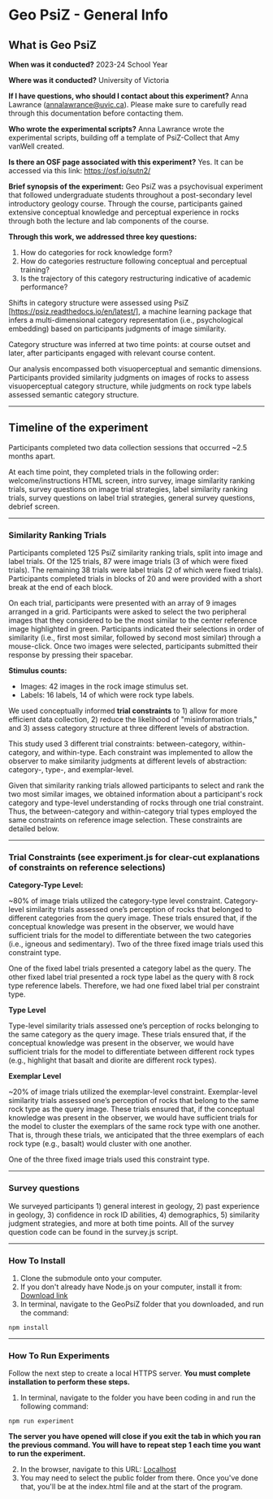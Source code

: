 # Geo PsiZ - General Info

## What is Geo PsiZ

**When was it conducted?** 2023-24 School Year

**Where was it conducted?** University of Victoria

**If I have questions, who should I contact about this experiment?** Anna Lawrance (annalawrance@uvic.ca). Please make sure to carefully read through this documentation before contacting them.

**Who wrote the experimental scripts?** Anna Lawrance wrote the experimental scripts, building off a template of PsiZ-Collect that Amy vanWell created.

**Is there an OSF page associated with this experiment?** Yes. It can be accessed via this link: https://osf.io/sutn2/

**Brief synopsis of the experiment:**
Geo PsiZ was a psychovisual experiment that followed undergraduate students throughout a post-secondary level introductory geology course. Through the course, participants gained extensive conceptual knowledge and perceptual experience in rocks through both the lecture and lab components of the course. 

**Through this work, we addressed three key questions:** 
1) How do categories for rock knowledge form?
2) How do categories restructure following conceptual and perceptual training?
3) Is the trajectory of this category restructuring indicative of academic performance?

Shifts in category structure were assessed using PsiZ [https://psiz.readthedocs.io/en/latest/], a machine learning package that infers a multi-dimensional category representation (i.e., psychological embedding) based on participants judgments of image similarity. 

Category structure was inferred at two time points: at course outset and later, after participants engaged with relevant course content. 

Our analysis encompassed both visuoperceptual and semantic dimensions. Participants provided similarity judgments on images of rocks to assess visuoperceptual category structure, while judgments on rock type labels assessed semantic category structure.

- - - - - - - - - - - - - - - - - - - - - - - - - - - - - - - - - - - - - - - - - - - - - - - - - - - - - - - 

## Timeline of the experiment
Participants completed two data collection sessions that occurred ~2.5 months apart.

At each time point, they completed trials in the following order: welcome/instructions HTML screen, intro survey, image similarity ranking trials, survey questions on image trial strategies, label similarity ranking trials, survey questions on label trial strategies, general survey questions, debrief screen.

- - - - - - - - - - - - - - - - - - - - - - - - - - - - - - - - - - - - - - - - - - - - - - - - - - - - - - - 

### Similarity Ranking Trials

Participants completed 125 PsiZ similarity ranking trials, split into image and label trials. Of the 125 trials, 87 were image trials (3 of which were fixed trials). The remaining 38 trials were label trials (2 of which were fixed trials). Participants completed trials in blocks of 20 and were provided with a short break at the end of each block.

On each trial, participants were presented with an array of 9 images arranged in a grid. Participants were asked to select the two peripheral images that they considered to be the most similar to the center reference image highlighted in green. Participants indicated their selections in order of similarity (i.e., first most similar, followed by second most similar) through a mouse-click. Once two images were selected, participants submitted their response by pressing their spacebar. 

**Stimulus counts:**
- Images: 42 images in the rock image stimulus set.
- Labels: 16 labels, 14 of which were rock type labels.

We used conceptually informed **trial constraints** to 1) allow for more efficient data collection, 2) reduce the likelihood of "misinformation trials," and 3) assess category structure at three different levels of abstraction.

This study used 3 different trial constraints: between-category, within-category, and within-type. Each constraint was implemented to allow the observer to make similarity judgments at different levels of abstraction: category-, type-, and exemplar-level. 

Given that similarity ranking trials allowed participants to select and rank the two most similar images, we obtained information about a participant's rock category and type-level understanding of rocks through one trial constraint. Thus, the between-category and within-category trial types employed the same constraints on reference image selection. These constraints are detailed below.

- - - - - - - - - - - - - - - - - - - - - - - - - - - - - - - - - - - - - - - - - - - - - - - - - - - - - - - 

### Trial Constraints (see experiment.js for clear-cut explanations of constraints on reference selections)

**Category-Type Level:**

~80% of image trials utilized the category-type level constraint. Category-level similarity trials assessed one’s perception of rocks that belonged to different categories from the query image. These trials ensured that, if the conceptual knowledge was present in the observer, we would have sufficient trials for the model to differentiate between the two categories (i.e., igneous and sedimentary).
Two of the three fixed image trials used this constraint type.

One of the fixed label trials presented a category label as the query. The other fixed label trial presented a rock type label as the query with 8 rock type reference labels. Therefore, we had one fixed label trial per constraint type.

**Type Level**

Type-level similarity trials assessed one’s perception of rocks belonging to the same category as the query image. These trials ensured that, if the conceptual knowledge was present in the observer, we would have sufficient trials for the model to differentiate between different rock types (e.g., highlight that basalt and diorite are different rock types).

**Exemplar Level**

~20% of image trials utilized the exemplar-level constraint. Exemplar-level similarity trials assessed one’s perception of rocks that belong to the same rock type as the query image. These trials ensured that, if the conceptual knowledge was present in the observer, we would have sufficient trials for the model to cluster the exemplars of the same rock type with one another. That is, through these trials, we anticipated that the three exemplars of each rock type (e.g., basalt) would cluster with one another.

One of the three fixed image trials used this constraint type.

- - - - - - - - - - - - - - - - - - - - - - - - - - - - - - - - - - - - - - - - - - - - - - - - - - - - - - - 

### Survey questions
We surveyed participants 1) general interest in geology, 2) past experience in geology, 3) confidence in rock ID abilities, 4) demographics, 5) similarity judgment strategies, and more at both time points. All of the survey question code can be found in the survey.js script.

- - - - - - - - - - - - - - - - - - - - - - - - - - - - - - - - - - - - - - - - - - - - - - - - - - - - - - - 

### How To Install

1. Clone the submodule onto your computer.
2. If you don't already have Node.js on your computer, install it from: [Download link](https://nodejs.org/en/download/)
3. In terminal, navigate to the GeoPsiZ folder that you downloaded, and run the command:

```
npm install
```

- - - - - - - - - - - - - - - - - - - - - - - - - - - - - - - - - - - - - - - - - - - - - - - - - - - - - - - 

### How To Run Experiments

Follow the next step to create a local HTTPS server. **You must complete installation to perform these steps.**

1. In terminal, navigate to the folder you have been coding in and run the following command:

```
npm run experiment
```

**The server you have opened will close if you exit the tab in which you ran the previous command. You will have to repeat step 1 each time you want to run the experiment.**

2. In the browser, navigate to this URL:
   [Localhost](http://localhost:8000/)
3. You may need to select the public folder from there. Once you've done that, you'll be at the index.html file and at the start of the program.
